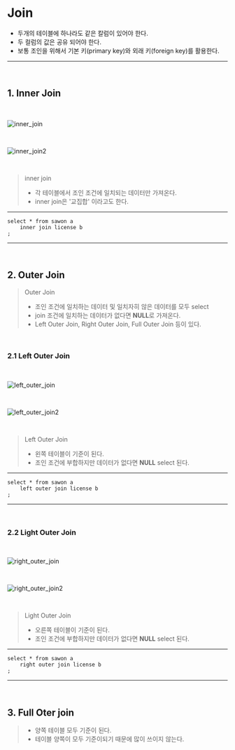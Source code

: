 # Join  
- 두개의 테이블에 하나라도 같은 칼럼이 있어야 한다.
- 두 컬럼의 값은 공유 되어야 한다.
- 보통 조인을 위해서 기본 키(primary key)와 외래 키(foreign key)를 활용한다.  

---  

<br/>  

## 1. Inner Join  

<br/>  

![inner_join](https://user-images.githubusercontent.com/103972967/164183834-fb8a819d-bb2b-414f-bce8-3b0882d02207.PNG)  

<br/>  

 ![inner_join2](https://user-images.githubusercontent.com/103972967/164183896-caffe174-2b47-4a8e-9e92-7a51a7d7c234.PNG)  

<br/>  

> inner join  
> * 각 테이블에서 조인 조건에 일치되는 데이터만 가져온다.  
> * inner join은 '교집합' 이라고도 한다.  

---  

```
select * from sawon a
    inner join license b
;
```   
---  
  
<br/>  

## 2. Outer Join  

> Outer Join  
> * 조인 조건에 일치하는 데이터 및 일치자히 않은 데이터를 모두 select
> * join 조건에 일치하는 데이터가 없다면 **NULL**로 가져온다.  
> * Left Outer Join, Right Outer Join, Full Outer Join 등이 있다.  
  
<br/>  

### 2.1 Left Outer Join  

<br/>  

![left_outer_join](https://user-images.githubusercontent.com/103972967/164183982-06f97b3a-a516-483a-b2ba-bba23da63bd8.PNG)  

<br/>  

![left_outer_join2](https://user-images.githubusercontent.com/103972967/164184055-989ac579-71bc-47ed-a661-662c1267f16f.PNG)  

<br/>  

> Left Outer Join  
> * 왼쪽 테이블이 기준이 된다.  
> * 조인 조건에 부합하지만 데이터가 없다면 **NULL** select 된다.  

--- 

```
select * from sawon a  
    left outer join license b
;
```  

---

<br/>  

### 2.2 Light Outer Join  

<br/>  

![right_outer_join](https://user-images.githubusercontent.com/103972967/164184125-669972f5-1aff-48d1-9901-5336e7d148b5.PNG)  

<br/>  

 ![right_outer_join2](https://user-images.githubusercontent.com/103972967/164184181-3ede6309-15cb-4ba0-a6f0-e356ac02ff02.PNG)  

<br/>  

> Light Outer Join  
> * 오른쪽 테이블이 기준이 된다.  
> * 조인 조건에 부합하지만 데이터가 없다면 **NULL** select 된다.  

---  

```
select * from sawon a  
    right outer join license b  
;
```  

---  

<br/>  

## 3. Full Oter join  

> * 양쪽 테이블 모두 기준이 된다.  
> * 테이블 양쪽이 모두 기준이되기 때문에 많이 쓰이지 않는다. 
 
